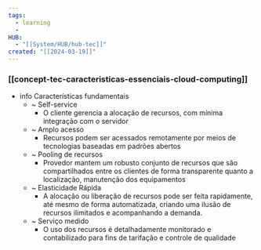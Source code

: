 ```yaml
---
tags:
  - learning
  - 
HUB:
  - "[[System/HUB/hub-tec]]"
created: "[[2024-03-19]]"
---
```

### [[concept-tec-caracteristicas-essenciais-cloud-computing]]

- info Características fundamentais
	- ~ Self-service
		- O cliente gerencia a alocação de recursos,  com mínima integração com o servidor
	- ~ Amplo acesso
		- Recursos podem ser acessados remotamente por meios de tecnologias baseadas em padrões abertos
	- ~ Pooling de recursos
		- Provedor mantem um robusto conjunto de recursos que são compartilhados entre os clientes de forma transparente quanto a localização, manutenção dos equipamentos
	- ~ Elasticidade Rápida
		- A alocação ou liberação de recursos pode ser feita rapidamente, até mesmo de forma automatizada, criando uma ilusão de recursos ilimitados e acompanhando a demanda.
	- ~ Serviço medido
		- O uso dos recursos é detalhadamente monitorado e contabilizado para fins de tarifação e controle de qualidade

